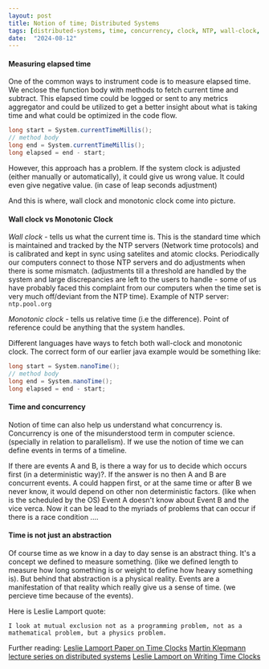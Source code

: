 ```yaml
---
layout: post
title: Notion of time; Distributed Systems
tags: [distributed-systems, time, concurrency, clock, NTP, wall-clock, monotonic-clock]
date:  "2024-08-12"
---
```


#### Measuring elapsed time

One of the common ways to instrument code is to measure elapsed time. We enclose the function body with methods to fetch current time and subtract. This elapsed time could be logged or sent to any metrics aggregator and could be utilized to get a better insight about what is taking time and what could be optimized in the code flow.

```java
long start = System.currentTimeMillis();
// method body
long end = System.currentTimeMillis();
long elapsed = end - start;
```
However, this approach has a problem. If the system clock is adjusted (either manually or automatically), it could give us wrong value. It could even give negative value. (in case of leap seconds adjustment)


And this is where, wall clock and monotonic clock come into picture.

#### Wall clock vs Monotonic Clock

*Wall clock* - tells us what the current time is. This is the standard time which is maintained and tracked by the NTP servers (Network time protocols) and is calibrated and kept in sync using satelites and atomic clocks. Periodically our computers connect to those NTP servers and do adjustments when there is some mismatch. (adjustments till a threshold are handled by the system and large discrepancies are left to the users to handle - some of us have probably faced this complaint from our computers when the time set is very much off/deviant from the NTP time). Example of NTP server: `ntp.pool.org`

*Monotonic clock* - tells us relative time (i.e the difference). Point of reference could be anything that the system handles.


Different languages have ways to fetch both wall-clock and monotonic clock.
The correct form of our earlier java example would be something like:

```java
long start = System.nanoTime();
// method body
long end = System.nanoTime();
long elapsed = end - start;
```

#### Time and concurrency

Notion of time can also help us understand what concurrency is. Concurrency is one of the misunderstood term in computer science. (specially in relation to parallelism). If we use the notion of time we can define events in terms of a timeline.

If there are events A and B, is there a way for us to decide which occurs first (in a deterministic way)?. If the answer is no then A and B are concurrent events. A could happen first, or at the same time or after B we never know, it would depend on other non deterministic factors. (like when is the scheduled by the OS)
Event A doesn't know about Event B and the vice verca. Now it can be lead to the myriads of problems that can occur if there is a race condition ....


#### Time is not just an abstraction
Of course time as we know in a day to day sense is an abstract thing. It's a concept we defined to measure something. (like we defined length to measure how long something is or weight to define how heavy something is). But behind that abstraction is a physical reality. Events are a manifestation of that reality which really give us a sense of time. (we percieve time because of the events).

Here is Leslie Lamport quote:
```
I look at mutual exclusion not as a programming problem, not as a mathematical problem, but a physics problem.
```




Further reading:
[Leslie Lamport Paper on Time Clocks](https://lamport.azurewebsites.net/pubs/time-clocks.pdf)
[Martin Klepmann lecture series on distributed systems](https://www.youtube.com/watch?v=UEAMfLPZZhE&list=PLeKd45zvjcDFUEv_ohr_HdUFe97RItdiB)
[Leslie Lamport on Writing Time Clocks](https://www.youtube.com/watch?v=nfRouGH0oMg)